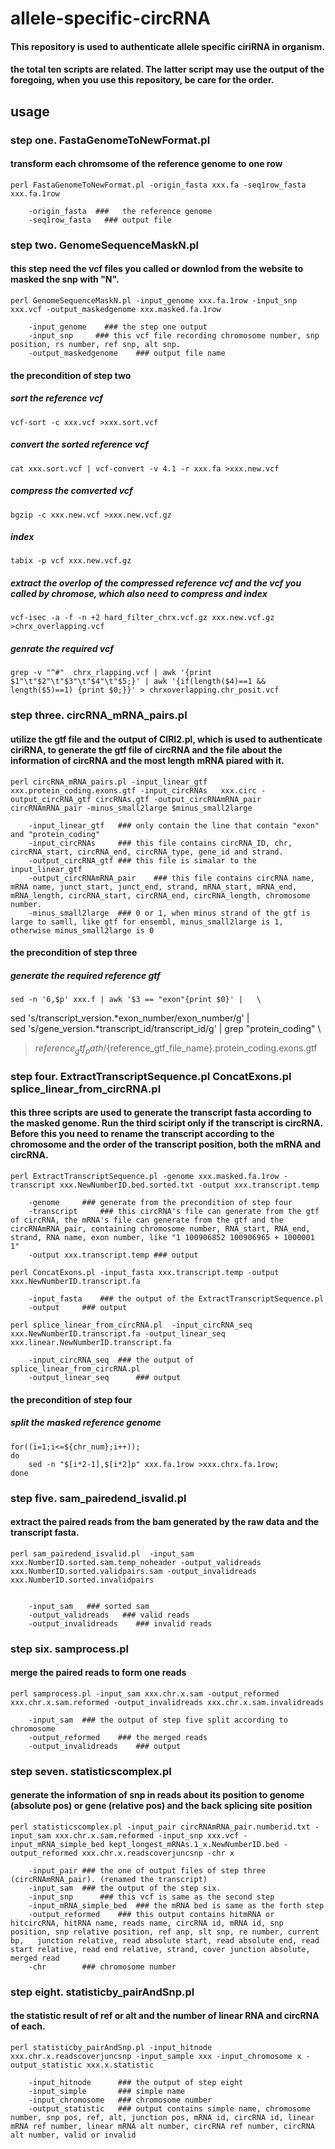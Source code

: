 # allele-specific-circRNA

#### This repository is used to authenticate allele specific ciriRNA in organism.

#### the total ten scripts are related. The latter script may use the output of the foregoing, when you use this repository, be care for the order.


## usage
### step one. FastaGenomeToNewFormat.pl

#### transform each chromsome of the reference genome to one row

	perl FastaGenomeToNewFormat.pl -origin_fasta xxx.fa -seq1row_fasta xxx.fa.1row

		-origin_fasta  ###   the reference genome
		-seq1row_fasta   ### output file
    
  
### step two. GenomeSequenceMaskN.pl   

#### this step need the vcf files you called or downlod from the website to masked the snp with "N". 

	perl GenomeSequenceMaskN.pl -input_genome xxx.fa.1row -input_snp xxx.vcf -output_maskedgenome xxx.masked.fa.1row

		-input_genome    ### the step one output
		-input_snp     ### this vcf file recording chromosome number, snp position, rs number, ref snp, alt snp.
		-output_maskedgenome	### output file name

#### the precondition of step two
	
##### sort the reference vcf

	vcf-sort -c xxx.vcf >xxx.sort.vcf
	
##### convert the sorted reference vcf

	cat xxx.sort.vcf | vcf-convert -v 4.1 -r xxx.fa >xxx.new.vcf
	
##### compress the comverted vcf

	bgzip -c xxx.new.vcf >xxx.new.vcf.gz
	
##### index

	tabix -p vcf xxx.new.vcf.gz
	
##### extract the overlop of the compressed reference vcf and the vcf you called by chromose, which also need to compress and index

	vcf-isec -a -f -n +2 hard_filter_chrx.vcf.gz xxx.new.vcf.gz >chrx_overlapping.vcf

##### genrate the required vcf

	grep -v "^#"  chrx_rlapping.vcf | awk '{print $1"\t"$2"\t"$3"\t"$4"\t"$5;}' | awk '{if(length($4)==1 && length($5)==1) {print $0;}}' > chrxoverlapping.chr_posit.vcf


### step three. circRNA_mRNA_pairs.pl	

#### utilize the gtf file and the output of CIRI2.pl, which is used to  authenticate ciriRNA, to generate the gtf file of circRNA and the file about the information of circRNA and the most length mRNA piared with it. 
 
	perl circRNA_mRNA_pairs.pl -input_linear_gtf  xxx.protein_coding.exons.gtf -input_circRNAs   xxx.circ -output_circRNA_gtf circRNAs.gtf -output_circRNAmRNA_pair  circRNAmRNA_pair -minus_small2large $minus_small2large

		-input_linear_gtf	### only contain the line that contain "exon" and "protein_coding"
		-input_circRNAs		### this file contains circRNA_ID, chr, circRNA_start, circRNA_end, circRNA_type, gene_id and strand.
		-output_circRNA_gtf	### this file is simalar to the input_linear_gtf
		-output_circRNAmRNA_pair	### this file contains circRNA name, mRNA name, junct_start, junct_end, strand, mRNA_start, mRNA_end, mRNA_length, circRNA_start, circRNA_end, circRNA_length, chromosome number.
		-minus_small2large 	### 0 or 1, when minus strand of the gtf is large to samll, like gtf for ensembl, minus_small2large is 1, otherwise minus_small2large is 0

#### the precondition of step three

##### generate the required reference gtf

	sed -n '6,$p' xxx.f | awk '$3 == "exon"{print $0}' |   \
  sed 's/transcript_version.*exon_number/exon_number/g' |  \
  sed 's/gene_version.*transcript_id/transcript_id/g' | grep "protein_coding" \
  > ${reference_gtf_path}/${reference_gtf_file_name}.protein_coding.exons.gtf





	
### step four. ExtractTranscriptSequence.pl ConcatExons.pl splice_linear_from_circRNA.pl	
#### this three scripts are used to  generate the transcript fasta according to the masked genome. Run the third sciript only if the transcript is circRNA. Before this you need to rename the transcript according to the chromosome and the order of the transcript position, both the mRNA and circRNA.

	perl ExtractTranscriptSequence.pl -genome xxx.masked.fa.1row -transcript xxx.NewNumberID.bed.sorted.txt -output xxx.transcript.temp

		-genome 	### generate from the precondition of step four
		-transcript 	### this circRNA's file can generate from the gtf of circRNA, the mRNA's file can generate from the gtf and the circRNAmRNA_pair, containing chromosome number, RNA_start, RNA_end, strand, RNA name, exon number, like "1 100906852 100906965 + 1000001 1"
		-output xxx.transcript.temp	### output
	
	perl ConcatExons.pl -input_fasta xxx.transcript.temp -output  xxx.NewNumberID.transcript.fa 

		-input_fasta 	### the output of the ExtractTranscriptSequence.pl 
		-output  	### output
	
	perl splice_linear_from_circRNA.pl  -input_circRNA_seq  xxx.NewNumberID.transcript.fa -output_linear_seq  xxx.linear.NewNumberID.transcript.fa

		-input_circRNA_seq	### the output of splice_linear_from_circRNA.pl
		-output_linear_seq  	### output

#### the precondition of step four

##### split the masked reference genome

	for((i=1;i<=${chr_num};i++));
	do
		sed -n "$[i*2-1],$[i*2]p" xxx.fa.1row >xxx.chrx.fa.1row;
	done



### step five. sam_pairedend_isvalid.pl	
#### extract the paired reads from the bam generated by the raw data and the transcript fasta.

	perl sam_pairedend_isvalid.pl  -input_sam   xxx.NumberID.sorted.sam.temp_noheader -output_validreads   xxx.NumberID.sorted.validpairs.sam -output_invalidreads xxx.NumberID.sorted.invalidpairs


		-input_sam   ### sorted sam
		-output_validreads   ### valid reads
		-output_invalidreads 	### invalid reads


### step six. samprocess.pl		
#### merge the paired reads to form one reads

	perl samprocess.pl -input_sam xxx.chr.x.sam -output_reformed xxx.chr.x.sam.reformed -output_invalidreads xxx.chr.x.sam.invalidreads

		-input_sam 	### the output of step five split according to chromosome
		-output_reformed 	### the merged reads
		-output_invalidreads 	### output


### step seven. statisticscomplex.pl	
#### generate the information of snp in reads about its position to genome (absolute pos) or gene (relative pos) and the back splicing site position

	perl statisticscomplex.pl -input_pair circRNAmRNA_pair.numberid.txt -input_sam xxx.chr.x.sam.reformed -input_snp xxx.vcf -input_mRNA_simple_bed kept_longest_mRNAs.1_x.NewNumberID.bed -output_reformed xxx.chr.x.readscoverjuncsnp -chr x

		-input_pair	### the one of output files of step three (circRNAmRNA_pair). (renamed the transcript)
		-input_sam 	### the output of the step six. 
		-input_snp  	### this vcf is same as the second step 
		-input_mRNA_simple_bed 	### the mRNA bed is same as the forth step
		-output_reformed 	### this output contains hitmRNA or hitcircRNA, hitRNA name, reads name, circRNA id, mRNA id, snp position, snp relative position, ref anp, slt snp, re number, current bp,   junction relative, read absolute start, read absolute end, read start relative, read end relative, strand, cover junction absolute, merged read
		-chr 		### chromosome number


### step eight. statisticby_pairAndSnp.pl	
#### the statistic result of ref or alt and the number of linear RNA and circRNA of each.
	
	perl statisticby_pairAndSnp.pl -input_hitnode xxx.chr.x.readscoverjuncsnp -input_sample xxx -input_chromosome x -output_statistic xxx.x.statistic

		-input_hitnode		### the output of step eight
		-input_simple		### simple name
		-input_chromosome 	### chromosome number
		-output_statistic 	### output contains simple name, chromosome number, snp pos, ref, alt, junction pos, mRNA id, circRNA id, linear mRNA ref number, linear mRNA alt number, circRNA ref number, circRNA alt number, valid or invalid
